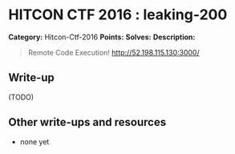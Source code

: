 # HITCON CTF 2016 : leaking-200

**Category:** Hitcon-Ctf-2016
**Points:** 
**Solves:** 
**Description:**

> Remote Code Execution! <http://52.198.115.130:3000/>


## Write-up

(TODO)

## Other write-ups and resources

* none yet
